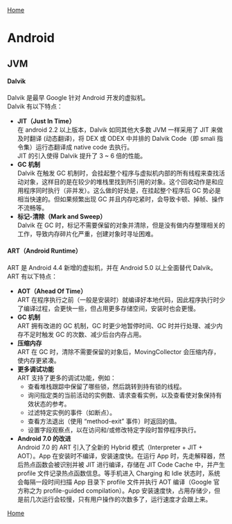 [Home](../../README.md)  

# Android  

## JVM  

#### Dalvik  
Dalvik 是最早 Google 针对 Android 开发的虚拟机。  
Dalvik 有以下特点：  
- **JIT（Just In Time）**  
在 android 2.2 以上版本，Dalvik 如同其他大多数 JVM 一样采用了 JIT 来做及时翻译 (动态翻译)，将 DEX 或 ODEX 中并排的 Dalvik Code（即 smali 指令集）运行态翻译成 native code 去执行。  
JIT 的引入使得 Dalvik 提升了 3 ~ 6 倍的性能。  
- **GC 机制**  
Dalvik 在触发 GC 机制时，会挂起整个程序与虚拟机内部的所有线程来查找活动对象，这样目的是在较少的堆栈里找到所引用的对象。这个回收动作是和应用程序同时执行（非并发）。这么做的好处是，在挂起整个程序后 GC 势必是相当快速的。但如果频繁出现 GC 并且内存吃紧时，会导致卡顿、掉帧、操作不流畅等。  
- **标记-清除（Mark and Sweep）**  
Dalvik 在 GC 时，标记不需要保留的对象并清除，但是没有做内存整理相关的工作，导致内存碎片化严重，创建对象时寻址困难。  

#### ART（Android Runtime）  
ART 是 Android 4.4 新增的虚拟机，并在 Android 5.0 以上全面替代 Dalvik。  
ART 有以下特点：  
- **AOT（Ahead Of Time）**  
ART 在程序执行之前（一般是安装时）就编译好本地代码，因此程序执行时少了编译过程，会更快一些，但占用更多存储空间，安装时也会更慢。  
- **GC 机制**  
ART 拥有改进的 GC 机制，GC 时更少地暂停时间、GC 时并行处理、减少内存不足时触发 GC 的次数、减少后台内存占用。  
- **压缩内存**  
ART 在 GC 时，清除不需要保留的对象后，MovingCollector 会压缩内存，使内存更紧凑。  
- **更多调试功能**  
ART 支持了更多的调试功能，例如：  
    - 查看堆栈跟踪中保留了哪些锁，然后跳转到持有锁的线程。  
    - 询问指定类的当前活动的实例数、请求查看实例，以及查看使对象保持有效状态的参考。  
    - 过滤特定实例的事件（如断点）。  
    - 查看方法退出（使用 “method-exit” 事件）时返回的值。  
    - 设置字段观察点，以在访问和/或修改特定字段时暂停程序执行。  
- **Android 7.0 的改进**  
Android 7.0 的 ART 引入了全新的 Hybrid 模式（Interpreter + JIT + AOT）。App 在安装时不编译，安装速度快。在运行 App 时，先走解释器，然后热点函数会被识别并被 JIT 进行编译，存储在 JIT Code Cache 中，并产生 profile 文件记录热点函数信息。等手机进入 Charging 和 Idle 状态时，系统会每隔一段时间扫描 App 目录下 profile 文件并执行 AOT 编译（Google 官方称之为 profile-guided compilation）。App 安装速度快，占用存储少，但是前几次运行会较慢，只有用户操作的次数多了，运行速度才会跟上来。  

[Home](../../README.md)  